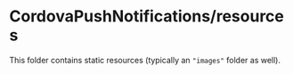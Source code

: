 # CordovaPushNotifications/resources

This folder contains static resources (typically an `"images"` folder as well).
